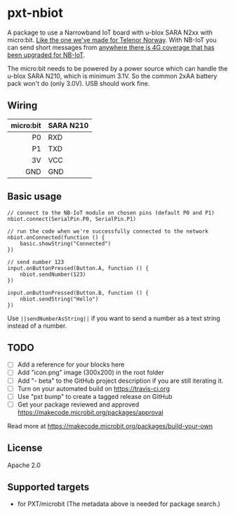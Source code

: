 # pxt-nbiot

A package to use a Narrowband IoT board with u-blox SARA N2xx with micro:bit. [Like the one we've made for Telenor Norway](https://shop.exploratory.engineering/collections/nb-iot/products/assembled-ee-nbiot-01-v1-1-breakout-module). With NB-IoT you can send short messages from [anywhere there is 4G coverage that has been upgraded for NB-IoT](https://www.gsma.com/iot/deployment-map/).

The micro:bit needs to be powered by a power source which can handle the u-blox SARA N210, which is minimum 3.1V. So the common 2xAA battery pack won't do (only 3.0V). USB should work fine.

## Wiring

micro:bit | SARA N210
---------:|----------
P0 | RXD
P1 | TXD
3V | VCC
GND | GND

## Basic usage

```blocks
// connect to the NB-IoT module on chosen pins (default P0 and P1)
nbiot.connect(SerialPin.P0, SerialPin.P1)

// run the code when we're successfully connected to the network
nbiot.onConnected(function () {
    basic.showString("Connected")
})

// send number 123
input.onButtonPressed(Button.A, function () {
    nbiot.sendNumber(123)
})

input.onButtonPressed(Button.B, function () {
    nbiot.sendString("Hello")
})
```

Use ``||sendNumberAsString||`` if you want to send a number as a text string instead of a number.

## TODO

- [ ] Add a reference for your blocks here
- [ ] Add "icon.png" image (300x200) in the root folder
- [ ] Add "- beta" to the GitHub project description if you are still iterating it.
- [ ] Turn on your automated build on https://travis-ci.org
- [ ] Use "pxt bump" to create a tagged release on GitHub
- [ ] Get your package reviewed and approved https://makecode.microbit.org/packages/approval

Read more at https://makecode.microbit.org/packages/build-your-own

## License

Apache 2.0

## Supported targets

* for PXT/microbit
(The metadata above is needed for package search.)
